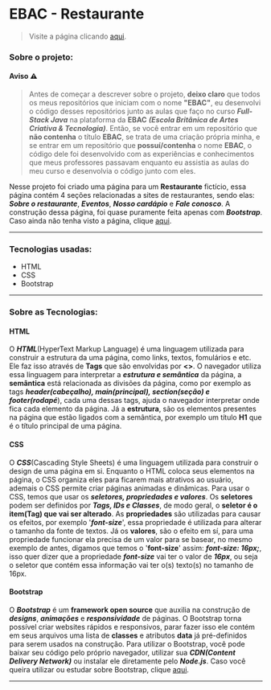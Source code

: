 # EBAC - Restaurante

<!-- Link para página do projeto -->
> Visite a página clicando [aqui](https://matheus-reichemback-stang.github.io/EBAC-restaurante/ "Visitar página").

### Sobre o projeto:

#### Aviso ⚠️
> Antes de começar a descrever sobre o projeto, **deixo claro** que todos os meus repositórios que iniciam com o nome **"EBAC"**, eu desenvolvi o código desses repositórios junto as aulas que faço no curso ***Full-Stack Java*** na plataforma da **EBAC** ***(Escola Britânica de Artes Criativa & Tecnologia)***. Então, se você entrar em um repositório que **não contenha** o título **EBAC**, se trata de uma criação própria minha, e se entrar em um repositório que **possuí/contenha** o nome **EBAC**, o código dele foi desenvolvido com as experiências e conhecimentos que meus professores passavam enquanto eu assistia as aulas do meu curso e desenvolvia o código junto com eles.

Nesse projeto foi criado uma página para um **Restaurante** fictício, essa página contém 4 seções relacionadas a sites de restaurantes, sendo elas: **_Sobre o restaurante_**, **_Eventos_**, **_Nosso cardápio_** e **_Fale conosco_**. A construção dessa página, foi quase puramente feita apenas com _**Bootstrap**_. Caso ainda não tenha visto a página, clique [aqui](https://matheus-reichemback-stang.github.io/EBAC-restaurante/ "Visitar página").

---
 ### Tecnologias usadas:
 * HTML
 * CSS
 * Bootstrap
---
### Sobre as Tecnologias:

#### HTML
O ***HTML***(HyperText Markup Language) é uma linguagem utilizada para construir a estrutura da uma página, como links, textos, fomulários e etc. Ele faz isso através de **Tags** que são envolvidas por **<>**. O navegador utiliza essa linguagem para interpretar a ***estrutura e semântica*** da página, a **semântica** está relacionada as divisões da página, como por exemplo as tags ***header(cabeçalho), main(principal), section(seção) e footer(rodapé***), cada uma dessas tags, ajuda o navegador interpretar onde fica cada elemento da página. Já a **estrutura**, são os elementos presentes na página que estão ligados com a semântica, por exemplo um título **H1** que é o título principal de uma página.

#### CSS
O ***CSS***(Cascading Style Sheets) é uma linguagem utilizada para construir o design de uma página em si. Enquanto o HTML coloca seus elementos na página, o CSS organiza eles para ficarem mais atrativos ao usuário, ademais o CSS permite criar páginas animadas e dinâmicas. Para usar o CSS, temos que usar os ***seletores, propriedades e valores***. Os **seletores** podem ser definidos por ***Tags, IDs e Classes***, de modo geral, o **seletor é o item(Tag) que vai ser alterado**. As **propriedades** são utilizadas para causar os efeitos, por exemplo '***font-size***', essa propriedade é utilizada para alterar o tamanho da fonte de textos. Já os **valores**, são o efeito em sí, para uma propriedade funcionar ela precisa de um valor para se basear, no mesmo exemplo de antes, digamos que temos o '**font-size**' assim: ***font-size: 16px;***, isso quer dizer que a propriedade ***font-size*** vai ter o valor de ***16px***, ou seja o seletor que contém essa informação vai ter o(s) texto(s) no tamanho de 16px.

#### Bootstrap
O ***Bootstrap*** é um **framework open source** que auxilia na construção de **_designs_**, **_animações_** e **_responsividade_** de páginas. O Bootstrap torna possível criar websites rápidos e responsivos, parar fazer isso ele contém em seus arquivos uma lista de
**classes** e atributos **data** já pré-definidos para serem usados na construção. Para utilizar o Bootstrap, você pode baixar seu código pelo próprio navegador, utilizar sua **_CDN(Content Delivery Network)_** ou instalar ele diretamente pelo **_Node.js_**. Caso você
queira utilizar ou estudar sobre Bootstrap, clique [aqui](https://getbootstrap.com/ "Documentação do Bootstrap").

---
